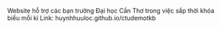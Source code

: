 Website hỗ trợ các bạn trường Đại học Cần Thơ trong việc sắp thời khóa biểu mỗi kì
Link: huynhhuuloc.github.io/ctudemotkb